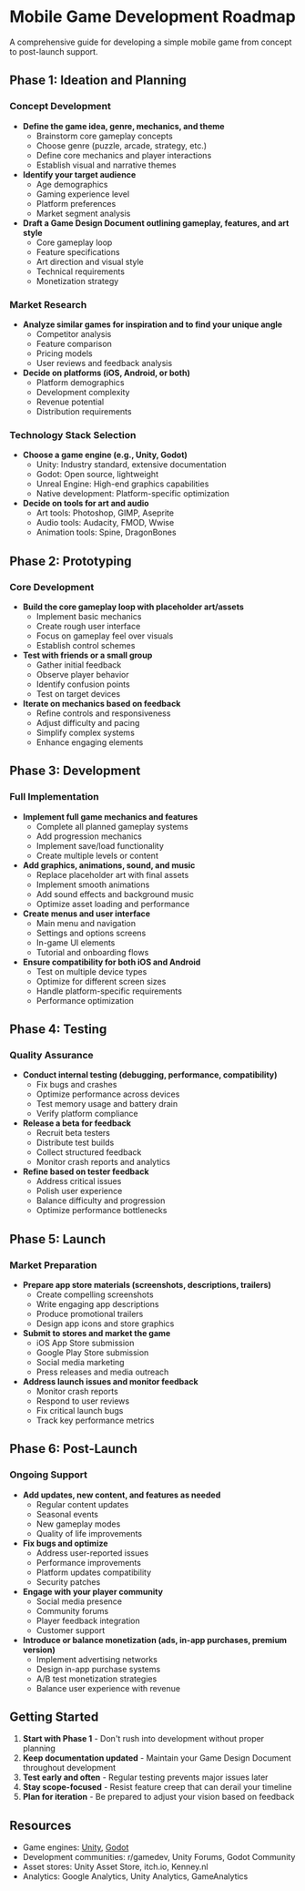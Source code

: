 # Mobile Game Development Roadmap

A comprehensive guide for developing a simple mobile game from concept to post-launch support.

## Phase 1: Ideation and Planning

### Concept Development
- **Define the game idea, genre, mechanics, and theme**
  - Brainstorm core gameplay concepts
  - Choose genre (puzzle, arcade, strategy, etc.)
  - Define core mechanics and player interactions
  - Establish visual and narrative themes
- **Identify your target audience**
  - Age demographics
  - Gaming experience level
  - Platform preferences
  - Market segment analysis
- **Draft a Game Design Document outlining gameplay, features, and art style**
  - Core gameplay loop
  - Feature specifications
  - Art direction and visual style
  - Technical requirements
  - Monetization strategy

### Market Research
- **Analyze similar games for inspiration and to find your unique angle**
  - Competitor analysis
  - Feature comparison
  - Pricing models
  - User reviews and feedback analysis
- **Decide on platforms (iOS, Android, or both)**
  - Platform demographics
  - Development complexity
  - Revenue potential
  - Distribution requirements

### Technology Stack Selection
- **Choose a game engine (e.g., Unity, Godot)**
  - Unity: Industry standard, extensive documentation
  - Godot: Open source, lightweight
  - Unreal Engine: High-end graphics capabilities
  - Native development: Platform-specific optimization
- **Decide on tools for art and audio**
  - Art tools: Photoshop, GIMP, Aseprite
  - Audio tools: Audacity, FMOD, Wwise
  - Animation tools: Spine, DragonBones

## Phase 2: Prototyping

### Core Development
- **Build the core gameplay loop with placeholder art/assets**
  - Implement basic mechanics
  - Create rough user interface
  - Focus on gameplay feel over visuals
  - Establish control schemes
- **Test with friends or a small group**
  - Gather initial feedback
  - Observe player behavior
  - Identify confusion points
  - Test on target devices
- **Iterate on mechanics based on feedback**
  - Refine controls and responsiveness
  - Adjust difficulty and pacing
  - Simplify complex systems
  - Enhance engaging elements

## Phase 3: Development

### Full Implementation
- **Implement full game mechanics and features**
  - Complete all planned gameplay systems
  - Add progression mechanics
  - Implement save/load functionality
  - Create multiple levels or content
- **Add graphics, animations, sound, and music**
  - Replace placeholder art with final assets
  - Implement smooth animations
  - Add sound effects and background music
  - Optimize asset loading and performance
- **Create menus and user interface**
  - Main menu and navigation
  - Settings and options screens
  - In-game UI elements
  - Tutorial and onboarding flows
- **Ensure compatibility for both iOS and Android**
  - Test on multiple device types
  - Optimize for different screen sizes
  - Handle platform-specific requirements
  - Performance optimization

## Phase 4: Testing

### Quality Assurance
- **Conduct internal testing (debugging, performance, compatibility)**
  - Fix bugs and crashes
  - Optimize performance across devices
  - Test memory usage and battery drain
  - Verify platform compliance
- **Release a beta for feedback**
  - Recruit beta testers
  - Distribute test builds
  - Collect structured feedback
  - Monitor crash reports and analytics
- **Refine based on tester feedback**
  - Address critical issues
  - Polish user experience
  - Balance difficulty and progression
  - Optimize performance bottlenecks

## Phase 5: Launch

### Market Preparation
- **Prepare app store materials (screenshots, descriptions, trailers)**
  - Create compelling screenshots
  - Write engaging app descriptions
  - Produce promotional trailers
  - Design app icons and store graphics
- **Submit to stores and market the game**
  - iOS App Store submission
  - Google Play Store submission
  - Social media marketing
  - Press releases and media outreach
- **Address launch issues and monitor feedback**
  - Monitor crash reports
  - Respond to user reviews
  - Fix critical launch bugs
  - Track key performance metrics

## Phase 6: Post-Launch

### Ongoing Support
- **Add updates, new content, and features as needed**
  - Regular content updates
  - Seasonal events
  - New gameplay modes
  - Quality of life improvements
- **Fix bugs and optimize**
  - Address user-reported issues
  - Performance improvements
  - Platform updates compatibility
  - Security patches
- **Engage with your player community**
  - Social media presence
  - Community forums
  - Player feedback integration
  - Customer support
- **Introduce or balance monetization (ads, in-app purchases, premium version)**
  - Implement advertising networks
  - Design in-app purchase systems
  - A/B test monetization strategies
  - Balance user experience with revenue

## Getting Started

1. **Start with Phase 1** - Don't rush into development without proper planning
2. **Keep documentation updated** - Maintain your Game Design Document throughout development
3. **Test early and often** - Regular testing prevents major issues later
4. **Stay scope-focused** - Resist feature creep that can derail your timeline
5. **Plan for iteration** - Be prepared to adjust your vision based on feedback

## Resources

- Game engines: [Unity](https://unity.com/), [Godot](https://godotengine.org/)
- Development communities: r/gamedev, Unity Forums, Godot Community
- Asset stores: Unity Asset Store, itch.io, Kenney.nl
- Analytics: Google Analytics, Unity Analytics, GameAnalytics

